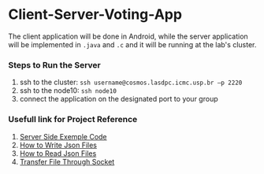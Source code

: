 # Client-Server-Voting-App

The client application will be done in Android, while the server application will be implemented in `.java` and `.c` and it will be running at the lab's cluster. 

### Steps to Run the Server

1. ssh to the cluster: `ssh username@cosmos.lasdpc.icmc.usp.br –p 2220`
2. ssh to the node10: `ssh node10`
3. connect the application on the designated port to your group

### Usefull link for Project Reference 

1. [Server Side Exemple Code](http://androidsrc.net/android-client-server-using-sockets-server-implementation/)
2. [How to Write Json Files](https://crunchify.com/how-to-write-json-object-to-file-in-java/)
3. [How to Read Json Files](https://crunchify.com/how-to-read-json-object-from-file-in-java/)
4. [Transfer File Through Socket](https://stackoverflow.com/questions/6099636/sending-files-through-sockets)

